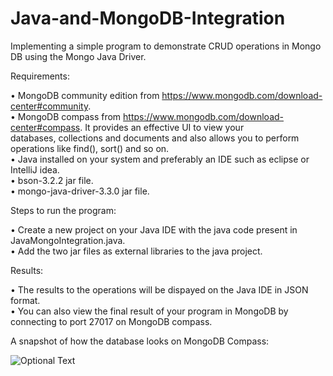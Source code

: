 # Java-and-MongoDB-Integration
Implementing a simple program to demonstrate CRUD operations in Mongo DB using the Mongo Java Driver.

Requirements:

• MongoDB community edition from https://www.mongodb.com/download-center#community.  
• MongoDB compass from https://www.mongodb.com/download-center#compass. It provides an effective UI to view your   
  databases, collections and documents and also allows you to perform operations like find(), sort() and so on.  
• Java installed on your system and preferably an IDE such as eclipse or IntelliJ idea.  
• bson-3.2.2 jar file.  
• mongo-java-driver-3.3.0 jar file.  

Steps to run the program:

• Create a new project on your Java IDE with the java code present in JavaMongoIntegration.java.  
• Add the two jar files as external libraries to the java project.  

Results:

• The results to the operations will be dispayed on the Java IDE in JSON format.  
• You can also view the final result of your program in MongoDB by connecting to port 27017 on MongoDB compass.  

A snapshot of how the database looks on MongoDB Compass:   

![Optional Text](../master/JAVA.png)

